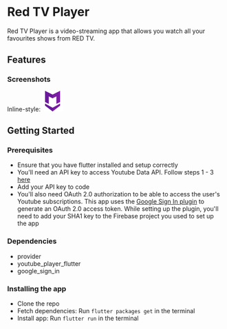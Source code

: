# Red TV Player

Red TV Player is a video-streaming app that allows you watch all your favourites shows from RED TV.

## Features


### Screenshots
Inline-style: 
![alt text](https://github.com/adam-p/markdown-here/raw/master/src/common/images/icon48.png "Logo Title Text 1")

## Getting Started

### Prerequisites
- Ensure that you have flutter installed and setup correctly
- You'll need an API key to access Youtube Data API. Follow steps 1 - 3 [here](https://developers.google.com/youtube/v3/getting-started)
- Add your API key to code
- You'll also need OAuth 2.0 authorization to be able to access the user's Youtube subscriptions. This app uses the [Google Sign In plugin](https://pub.dev/packages/google_sign_in) to generate an OAuth 2.0 access token. While setting up the plugin, you'll need to add your SHA1 key to the Firebase project you used to set up the app


### Dependencies
- provider
- youtube_player_flutter
- google_sign_in

### Installing the app
- Clone the repo
- Fetch dependencies: Run `flutter packages get` in the terminal
- Install app: Run `flutter run`  in the terminal
